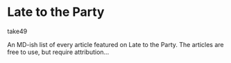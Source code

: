 # Late to the Party

take49

An MD-ish list of every article featured on Late to the Party. The articles are free to use, but require attribution...

